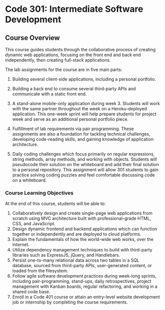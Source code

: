 # Code 301: Intermediate Software Development

## Course Overview

This course guides students through the collaborative process of creating dynamic web applications, focusing on the front end and back end independently, then creating full-stack applications.

The lab assignments for the course are in five main parts:

1. Building several client-side applications, including a personal portfolio.

1. Building a back end to consume several third-party APIs and communicate with a static front end.

1. A stand-alone mobile-only application during week 3. Students will work with the same partner throughout the week on a Heroku-deployed application. This one-week sprint will help prepare students for project week and serve as an additional personal portfolio piece.

1. Fulfillment of lab requirements via pair programming. These assignments are also a foundation for tackling technical challenges, developing code-reading skills, and gaining knowledge of application architecture.

1. Daily coding challenges which focus primarily on regular expressions, string methods, array methods, and working with objects. Students will pseudocode their solution on the whiteboard and add their final solution to a personal repository. This assignment will allow 301 students to gain practice solving coding puzzles and feel comfortable discussing code on a whiteboard. 

### Course Learning Objectives

At the end of this course, students will be able to:
1. Collaboratively design and create single-page web applications from scratch using MVC architecture built with professional-grade HTML, CSS, and JavaScript.
1. Design dynamic frontend and backend applications which can function together or independently and are deployed to cloud platforms.
1. Explain the fundamentals of how the world-wide web works, over the internet.
1. Utilize dependency management techniques to build with third-party libraries such as ExpressJS, jQuery, and Handlebars.
1. Persist one-to-many relational data across two tables in a SQL database, sourced from third-party APIs, user-generated content, or loaded from the filesystem. 
1. Follow agile software development practices during week-long sprints, including pair-programming, stand-ups, daily retrospectives, project management with Kanban boards, regular refactoring, and working in a shared code base.
1. Enroll in a Code 401 course or attain an entry-level website development job or internship by completing the course requirements.